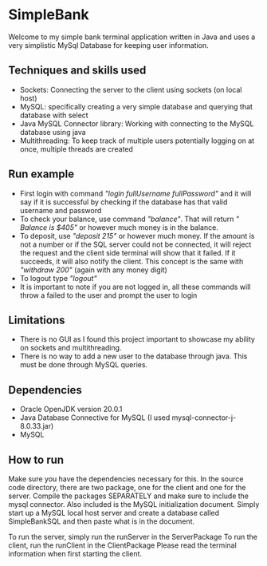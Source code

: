 # SimpleBank


Welcome to my simple bank terminal application written in Java and uses a very simplistic MySql Database for keeping user information.

## Techniques and skills used
- Sockets: Connecting the server to the client using sockets (on local host)
- MySQL: specifically creating a very simple database and querying that database with select
- Java MySQL Connector library: Working with connecting to the MySQL database using java
- Multithreading: To keep track of multiple users potentially logging on at once, multiple threads are created

## Run example
- First login with command *"login fullUsername fullPassword"* and it will say if it is successful by checking if the database has that valid username and password
- To check your balance, use command *"balance"*. That will return *" Balance is $405"* or however much money is in the balance.
- To deposit, use *"deposit 215"* or however much money. If the amount is not a number or if the SQL server could not be connected, it will reject the request and the client side terminal will show that it failed. If it succeeds, it will also notify the client. This concept is the same with *"withdraw 200"* (again with any money digit)
- To logout type *"logout"*
- It is important to note if you are not logged in, all these commands will throw a failed to the user and prompt the user to login 



## Limitations
- There is no GUI as I found this project important to showcase my ability on sockets and multithreading.
- There is no way to add a new user to the database through java. This must be done through MySQL queries.



## Dependencies
- Oracle OpenJDK version 20.0.1
- Java Database Connective for MySQL (I used mysql-connector-j-8.0.33.jar)
- MySQL


## How to run
Make sure you have the dependencies necessary for this. In the source code directory, there are two package, one for the client and one for the server. Compile the packages SEPARATELY and make sure to include the mysql connector. Also included is the MySQL initialization document. Simply start up a MySQL local host server and create a database called SimpleBankSQL and then paste what is in the document.

To run the server, simply run the runServer in the ServerPackage
To run the client, run the runClient in the ClientPackage
Please read the terminal information when first starting the client.



